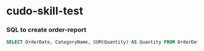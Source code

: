 # cudo-skill-test

### SQL to create order-report
```sql
SELECT OrderDate, CategoryName, SUM(Quantity) AS Quantity FROM OrderDetails JOIN Orders ON OrderDetails.OrderID = Orders.OrderID JOIN Products ON OrderDetails.ProductID = Products.ProductID JOIN Categories ON Products.CategoryID = Categories.CategoryID GROUP BY OrderDate, CategoryName ORDER BY OrderDate ASC;
```

